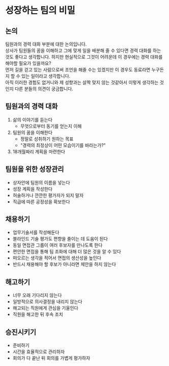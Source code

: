 # 성장하는 팀의 비밀

## 논의
팀원과의 경력 대화 부분에 대한 논의입니다.  
상사가 팀원들의 꿈을 이해하고 그에 맞게 일을 배분해 줄 수 있다면 경력 대화를 하는 것도 좋다고 생각합니다. 하지만 현실적으로 그것이 어려운데 이 경우에는 경력 대화를 해야할 필요가 있을까요?  
먼저 길을 걷고 있는 사람으로써 조언을 해줄 수는 있겠지만 이 경우도 동료라면 누구든지 할 수 있는 일이라고 생각합니다.  
아직 이러한 경험도 없거니와 제 성향과는 살짝 맞지 않는 것같아서 이렇게 생각하는 것인지 다른 분들의 의견이 궁금합니다.

## 팀원과의 경력 대화
1. 삶의 이야기를 듣는다
   - 무엇으로부터 동기를 얻는지 이해
2. 팀원의 꿈을 이해한다
   - 정말로 성취하기 원하는 목표
   - "경력의 최정상이 어떤 모습이기를 바라는가?"
3. 18개월짜리 계획을 마련한다


## 팀원을 위한 성장관리
- 상자안에 팀원의 이름을 넣는다
- 성장 계획을 작성한다
- 허술하거나 깐깐한 평가자가 되지 말자
- 직급에 따른 공정성을 확보한다

## 채용하기
- 업무기술서를 작성해둔다
- 블라인드 기술 평가도 편향을 줄이는 데 도움이 된다
- 동일 면접관 그룹이 여러 후보자를 만나도록 한다
- 편안한 면접을 통해 팀 조화에 대해 더 많은 것을 알 수 있다
- 떠오르는 생각을 적어서 면접의 생산성을 높인다
- 반드시 채용해야 할 후보가 아니라면 제안을 하지 않는다

## 해고하기
- 너무 오래 기다리지 않는다
- 일방적으로 의사결정을 내리지 않는다
- 해고되는 직원에게 관심을 기울인다
- 직원을 해고한 뒤 후속 조치

## 승진시키기
- 준비하기
- 시간을 효율적으로 관리하자
- 회의가 다 끝난 뒤 회의를 가볍게 평가하자
